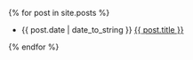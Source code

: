 {% for post in site.posts %}
* {{ post.date | date_to_string }} <a href="{{ BASE_PATH }}{{ post.url }}"> {{ post.title }}</a>

{% endfor %}